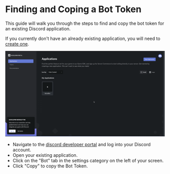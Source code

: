 # Finding and Coping a Bot Token

This guide will walk you through the steps to find and copy the bot token for an existing Discord application.

If you currently don't have an already existing application, you will need to [create one](Creating-&-Inviting-A-Bot#creating-a-discord-application).

![Bot Token](../media/Bot-Token.gif)

- Navigate to the [discord developer portal](https://discordapp.com/developers/applications/) and log into your Discord account.
- Open your existing application.
- Click on the "Bot" tab in the settings category on the left of your screen.
- Click "Copy" to copy the Bot Token.
